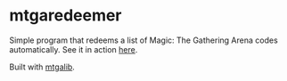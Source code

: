 # mtgaredeemer
Simple program that redeems a list of Magic: The Gathering Arena codes automatically. See it in action [here](https://www.youtube.com/watch?v=5clHilPzqqg).

Built with [mtgalib](https://github.com/sleeyax/mtgalib). 
